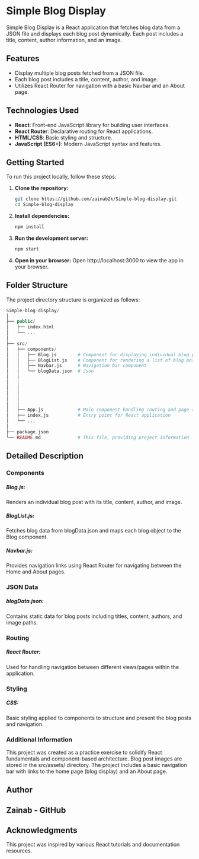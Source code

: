 # Simple Blog Display

Simple Blog Display is a React application that fetches blog data from a JSON file and displays each blog post dynamically. Each post includes a title, content, author information, and an image.

## Features

- Display multiple blog posts fetched from a JSON file.
- Each blog post includes a title, content, author, and image.
- Utilizes React Router for navigation with a basic Navbar and an About page.

## Technologies Used

- **React**: Front-end JavaScript library for building user interfaces.
- **React Router**: Declarative routing for React applications.
- **HTML/CSS**: Basic styling and structure.
- **JavaScript (ES6+)**: Modern JavaScript syntax and features.

## Getting Started

To run this project locally, follow these steps:

1. **Clone the repository:**

   ```bash
   git clone https://github.com/zainab2k/Simple-blog-display.git
   cd Simple-blog-display

  2. **Install dependencies:**
     ```bash
     npm install
     
   3. **Run the development server:**
      ```bash
      npm start
4. **Open in your browser:**
   Open http://localhost:3000 to view the app in your browser.

 ##  Folder Structure
The project directory structure is organized as follows:

   ```php
   Simple-blog-display/
│
├── public/
│   ├── index.html
│   └── ...
│
├── src/
│   ├── components/
│   │   ├── Blog.js        # Component for displaying individual blog posts
│   │   ├── BlogList.js    # Component for rendering a list of blog posts
│   │   ├── Navbar.js      # Navigation bar component
│   │   └── blogData.json  # Json
│   │
│   |
│   │  
│   │   
│   │ 
│   │
│   ├── App.js             # Main component handling routing and page structure
│   ├── index.js           # Entry point for React application
│   └── ...
│
├── package.json
└── README.md              # This file, providing project information


```

## Detailed Description
### Components 
##### Blog.js: 
Renders an individual blog post with its title, content, author, and image.
##### BlogList.js: 
Fetches blog data from blogData.json and maps each blog object to the Blog component.
##### Navbar.js: 
Provides navigation links using React Router for navigating between the Home and About pages.
### JSON Data
##### blogData.json: 
Contains static data for blog posts including titles, content, authors, and image paths.
### Routing
##### React Router: 
Used for handling navigation between different views/pages within the application.
### Styling
##### CSS: 
Basic styling applied to components to structure and present the blog posts and navigation.
### Additional Information
This project was created as a practice exercise to solidify React fundamentals and component-based architecture.
Blog post images are stored in the src/assets/ directory.
The project includes a basic navigation bar with links to the home page (blog display) and an About page.
## Author
## Zainab - GitHub
## Acknowledgments
This project was inspired by various React tutorials and documentation resources.

